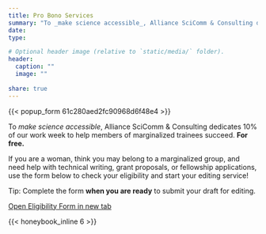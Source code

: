 ```yaml
---
title: Pro Bono Services
summary: "To _make science accessible_, Alliance SciComm & Consulting dedicates 10% of our work week to help members of marginalized trainees succeed. **For free.**"
date:
type:

# Optional header image (relative to `static/media/` folder).
header:
  caption: ""
  image: ""
  
share: true
---
```

{{< popup_form 61c280aed2fc90968d6f48e4 >}}

To _make science accessible_, Alliance SciComm & Consulting dedicates 10% of our work week to help members of marginalized trainees succeed. **For free.**


If you are a woman, think you may belong to a marginalized group, and need help with technical writing, grant proposals, or fellowship applications, use the form below to check your eligibility and start your editing service!

Tip: Complete the form **when you are ready** to submit your draft for editing.

[Open Eligibility Form in new tab](https://www.honeybook.com/widget/alliance_sci_comm_consulting_llc_254619/cf_id/648a8502db0d85002ca01de5)


{{< honeybook_inline 6 >}}

